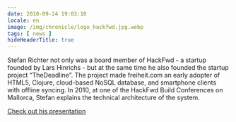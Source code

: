 ```yaml
---
date: 2010-09-24 19:03:10
locale: en
image: /img/chronicle/logo_hackfwd.jpg.webp
tags: [ news ]
hideHeaderTitle: true
---
```



Stefan Richter not only was a board member of HackFwd - a startup founded by Lars Hinrichs - but at the same time he also founded the startup project “TheDeadline”. The project made freiheit.com an early adopter of HTML5, Clojure, cloud-based NoSQL database, and smartphone clients with offline syncing. In 2010, at one of the HackFwd Build Conferences on Mallorca, Stefan explains the technical architecture of the system.

[Check out his presentation](http://de.slideshare.net/smartrevolution/using-clojure-nosql-databases-and-functionalstyle-javascript-to-write-gextgeneration-html5-apps?related=1)
